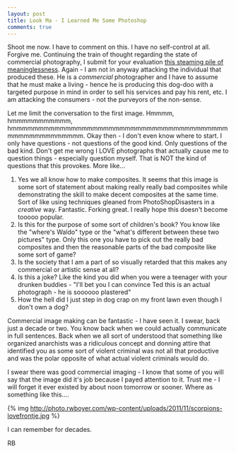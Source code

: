 ```yaml
---
layout: post
title: Look Ma - I Learned Me Some Photoshop
comments: true
---
```

Shoot me now. I have to comment on this. I have no self-control at all. Forgive me. Continuing the train of thought regarding the state of commercial photography, I submit for your evaluation <a href="http://www.featureshoot.com/2009/09/john-short-london/">this steaming pile of meaninglessness</a>. Again - I am not in anyway attacking the individual that produced these. He is a <em>commercial</em> photographer and I have to assume that he must make a living - hence he is producing this dog-doo with a targeted purpose in mind in order to sell his services and pay his rent, etc. I am attacking the consumers - not the purveyors of the non-sense.

Let me limit the conversation to the first image. Hmmmm, hmmmmmmmmmmm, hmmmmmmmmmmmmmmmmmmmmmmmmmmmmmmmmmmmmmmmmmmmmmmmmmmmmmm. Okay then - I don't even know where to start. I only have questions - not questions of the good kind. Only questions of the bad kind. Don't get me wrong I LOVE photographs that actually cause me to question things - especially question myself. That is NOT the kind of questions that this provokes. More like...
<ol>
	<li>Yes we all know how to make composites. It seems that this image is some sort of statement about making really really bad composites while demonstrating the skill to make decent composites at the same time. Sort of like using techniques gleaned from PhotoShopDisasters in a <em>creative</em> way. Fantastic. Forking great. I really hope this doesn't become tooooo popular.</li>
	<li>Is this for the purpose of some sort of children's book? You know like the "where's Waldo" type or the "what's different between these two pictures" type. Only this one you have to pick out the really bad composites and then the reasonable parts of the bad composite like some sort of game?</li>
	<li>Is the society that I am a part of so visually retarded that this makes any commercial or artistic sense at all?</li>
	<li>Is this a joke? Like the kind you did when you were a teenager with your drunken buddies - "I'll bet you I can convince Ted this is an actual photograph - he is soooooo plastered"</li>
	<li>How the hell did I just step in dog crap on my front lawn even though I don't own a dog?</li>
</ol>
Commercial image making can be fantastic - I have seen it. I swear, back just a decade or two. You know back when we could actually communicate in full sentences. Back when we all sort of understood that something like organized anarchists was a ridiculous concept and donning attire that identified you as some sort of violent criminal was not all that productive and was the polar opposite of what actual violent criminals would do.

I swear there was good commercial imaging - I know that some of you will say that the image did it's job because I payed attention to it. Trust me - I will forget it ever existed by about noon tomorrow or sooner. Where as something like this....

{% img http://photo.rwboyer.com/wp-content/uploads/2011/11/scorpions-lovefrontje.jpg %}

I can remember for decades.

RB